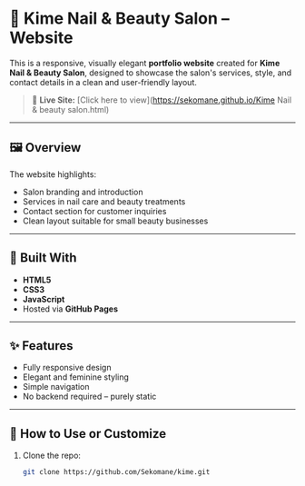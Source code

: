 # 💅 Kime Nail & Beauty Salon – Website

This is a responsive, visually elegant **portfolio website** created for **Kime Nail & Beauty Salon**, designed to showcase the salon's services, style, and contact details in a clean and user-friendly layout.

> 🔗 **Live Site:** [Click here to view](https://sekomane.github.io/Kime Nail & beauty salon.html)

---

## 🖼️ Overview

The website highlights:
- Salon branding and introduction
- Services in nail care and beauty treatments
- Contact section for customer inquiries
- Clean layout suitable for small beauty businesses

---

## 🔧 Built With

- **HTML5**
- **CSS3**
- **JavaScript**
- Hosted via **GitHub Pages**

---

## ✨ Features

- Fully responsive design
- Elegant and feminine styling
- Simple navigation
- No backend required – purely static

---

## 🚀 How to Use or Customize

1. Clone the repo:
   ```bash
   git clone https://github.com/Sekomane/kime.git
